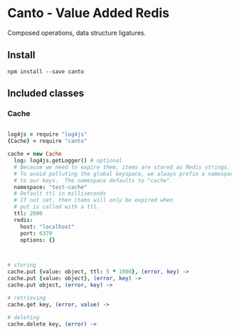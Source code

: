 # Canto - Value Added Redis

Composed operations, data structure ligatures.

## Install

    npm install --save canto

## Included classes

### Cache

```coffee

log4js = require "log4js"
{Cache} = require "canto"

cache = new Cache
  log: log4js.getLogger() # optional
  # Because we need to expire them, items are stored as Redis strings.
  # To avoid polluting the global keyspace, we always prefix a namespace
  # to our keys.  The namespace defaults to "cache"
  namespace: "test-cache"
  # Default ttl in milliseconds
  # If not set, then items will only be expired when
  # put is called with a ttl.
  ttl: 2000
  redis:
    host: "localhost"
    port: 6379
    options: {}



# storing
cache.put {value: object, ttl: 5 * 1000}, (error, key) ->
cache.put {value: object}, (error, key) ->
cache.put object, (error, key) ->

# retrieving
cache.get key, (error, value) ->

# deleting
cache.delete key, (error) ->

```

